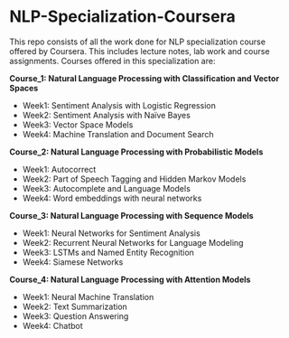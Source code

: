 # NLP-Specialization-Coursera

This repo consists of all the work done for NLP specialization course offered by Coursera. This includes lecture notes, lab work and course assignments. Courses offered in this specialization are:

**Course_1: Natural Language Processing with Classification and Vector Spaces**
- Week1: Sentiment Analysis with Logistic Regression
- Week2: Sentiment Analysis with Naïve Bayes
- Week3: Vector Space Models
- Week4: Machine Translation and Document Search

**Course_2: Natural Language Processing with Probabilistic Models**
- Week1: Autocorrect
- Week2: Part of Speech Tagging and Hidden Markov Models
- Week3: Autocomplete and Language Models
- Week4: Word embeddings with neural networks

**Course_3: Natural Language Processing with Sequence Models**
- Week1: Neural Networks for Sentiment Analysis
- Week2: Recurrent Neural Networks for Language Modeling
- Week3: LSTMs and Named Entity Recognition
- Week4: Siamese Networks

**Course_4: Natural Language Processing with Attention Models**
- Week1: Neural Machine Translation
- Week2: Text Summarization
- Week3: Question Answering
- Week4: Chatbot
